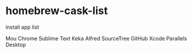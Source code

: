 homebrew-cask-list
==================
install app list

Mou
Chrome
Sublime Text
Keka
Alfred
SourceTree
GitHub
Xcode
Parallels Desktop
